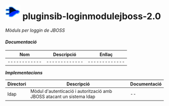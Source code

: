 # ![Logo](https://github.com/GovernIB/maven/raw/binaris/pluginsib/projectinfo_Attachments/icon.jpg) pluginsib-loginmodulejboss-2.0
*Mòduls per loggin de JBOSS*

#### ***Documentació***

Nom | Descripció | Enllaç
------------ | ------------- | -------------
------------ | ------------- | -------------

***Implementacions***

Directori | Descripció | Documentació
------------ | ------------- | -------------
ldap | Mòdul d'autenticació i autorització amb JBOSS atacant un sistema ldap | --
